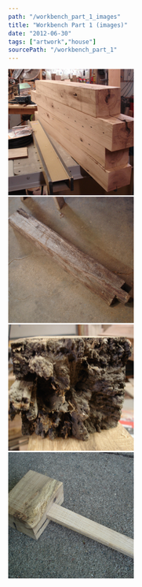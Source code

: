 ```yaml
---
path: "/workbench_part_1_images"
title: "Workbench Part 1 (images)"
date: "2012-06-30"
tags: ["artwork","house"]
sourcePath: "/workbench_part_1"
---
```


 ![DSC04414.JPG_hexagon.jpeg](DSC04414.JPG_hexagon.jpeg) ![DSC04412.JPG_hexagon.jpeg](DSC04412.JPG_hexagon.jpeg) ![DSC04417.JPG_hexagon.jpeg](DSC04417.JPG_hexagon.jpeg) ![DSC04415.JPG_hexagon.jpeg](DSC04415.JPG_hexagon.jpeg)